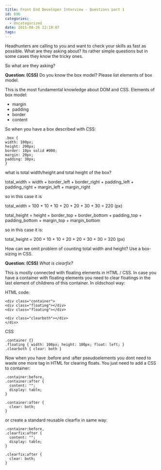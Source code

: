 ```yaml
---
title: Front End Developer Interview - Questions part 1
id: 696
categories:
  - Uncategorized
date: 2015-08-26 22:19:07
tags:
---
```


Headhunters are calling to you and want to check your skills as fast as possible. What are they asking about? Its rather simple questions but in some cases they know the tricky ones.

So what are they asking?

**Question: (CSS)**
Do you know the box model?
Please list elements of box model. 

This is the most fundamental knowledge about DOM and CSS.
Elements of box model:

*   margin
*   padding
*   border
*   content

So when you have a box described with CSS:

<pre class="line-numbers"><code class="language-javascript">.box {
width: 100px;
height: 200px;
border: 10px solid #000;
margin: 20px;
padding: 30px;
}</code></pre> 

what is total width/height and total height of the box?

total_width = width + border_left  + border_right + padding_left + padding_right + margin_left + margin_right

so in this case it is

total_width = 100 + 10 + 10 + 20 + 20 + 30 + 30 = 220 (px)

total_height = height + border_top  + border_bottom + padding_top + padding_bottom + margin_top + margin_bottom

so in this case it is:

total_height = 200 + 10 + 10 + 20 + 20 + 30 + 30 = 320 (px)

How can we omit problem of counting total width and height? Use a box-sizing in CSS. 

**Question: (CSS)**
_What is clearfix?_

This is mostly connected with floating elements in HTML / CSS. In case you have a container with floating elements you need to clear floatings in the last element of childrens of this container. In oldschool way:

HTML code: 
<pre class="line-numbers"><code class="language-html">&lt;div class="container"&gt;
&lt;div class="floating"&gt;&lt;/div&gt;
&lt;div class="floating"&gt;&lt;/div&gt;

&lt;div class="clearboth"&gt;&lt;/div&gt;
&lt;/div&gt;
</code></pre> 

CSS

<pre class="line-numbers"><code class="language-css">.container {}
.floating { width: 100px; height: 100px; float: left; }
.clearboth { clear: both }</code></pre> 

Now when you have :before and :after pseudoelements you dont need to waste one more tag in HTML for clearing floats. You just need to add a CSS to container:

<pre class="line-numbers"><code class="language-css">.container:before,
.container:after {
  content: "";
  display: table;
}

.container:after {
  clear: both;
}</code></pre> 

or create a standard reusable clearfix in same way:

<pre class="line-numbers"><code class="language-css">.container:before,
.clearfix:after {
  content: "";
  display: table;
}

.clearfix:after {
  clear: both;
}</code></pre> 

